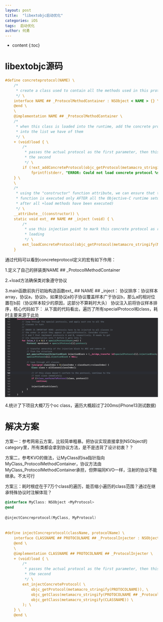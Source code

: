 ```yaml
---
layout: post
title:  "libextobjc启动优化"
categories: iOS
tags:  启动优化
author: 何勇
---
```


* content
{:toc}


# libextobjc源码

```Objective-C
#define concreteprotocol(NAME) \
    /*
     * create a class used to contain all the methods used in this protocol
     */ \
    interface NAME ## _ProtocolMethodContainer : NSObject < NAME > {} \
    @end \
    \
    @implementation NAME ## _ProtocolMethodContainer \
    /*
     * when this class is loaded into the runtime, add the concrete protocol
     * into the list we have of them
     */ \
    + (void)load { \
        /*
         * passes the actual protocol as the first parameter, then this class as
         * the second
         */ \
        if (!ext_addConcreteProtocol(objc_getProtocol(metamacro_stringify(NAME)), self)) \
            fprintf(stderr, "ERROR: Could not load concrete protocol %s\n", metamacro_stringify(NAME)); \
    } \
    \
    /*
     * using the "constructor" function attribute, we can ensure that this
     * function is executed only AFTER all the Objective-C runtime setup (i.e.,
     * after all +load methods have been executed)
     */ \
    __attribute__((constructor)) \
    static void ext_ ## NAME ## _inject (void) { \
        /*
         * use this injection point to mark this concrete protocol as ready for
         * loading
         */ \
        ext_loadConcreteProtocol(objc_getProtocol(metamacro_stringify(NAME))); \
    }
```
通过代码可以看到concreteprotocol定义的宏有如下作用：

1.定义了自己的拼装类NAME ## _ProtocolMethodContainer

2.+load方法确保类对象遵守协议

3.main函数前执行初始构造函数ext_ ## NAME ## _inject：
    协议排序：协议样本array，协议a，协议b，如果协议a的子协议覆盖样本广于协议b，那么a的相对位置在b前（协议样本较少的原因，这部分不算耗时大头）
    协议注入前将协议样本排序，核心代码如下：
    从下面的代码看出，遍历了所有specialProtocol和class，耗时主要来源于此处
    ![markdown picture](../picture/libextobjc-1.png)
    
4.统计了下项目大概7万个oc class，遍历大概超过了200ms(iPhone13测试数据)

# 解决方案
方案一：参考网易云方案，比较简单粗暴。把协议实现直接拿到NSObject的category里，所有类都会拿到协议方法，是不是违背了设计初衷？？

方案二，参考KVO的做法，让MyClass的isa指针指向MyClass_ProtocolMethodContainer，协议方法由MyClass_ProtocolMethodContainer承担，但弊端同KVO一样，注射的协议不能继承。不太可行

方案三：耗时根症在于7万个class的遍历，能否缩小遍历的class范围？通过在继承特殊协议时注解体现？
```Objective-C
@interface MyClass: NSObject <MyProtocol>
@end
 
@injectConcreprotocol(MyClass, MyProtocol)
 
 
#define injectConcreprotocol(className, protocolName) \
    interface CLASSNAME ## PROTOCOLNAME ## _ProtocolInjecter : NSObject {} \
    @end \
    \
    @implementation CLASSNAME ## PROTOCOLNAME ## _ProtocolInjecter \
    + (void)load { \
        /*
         * passes the actual protocol as the first parameter, then this class as
         * the second
         */ \
        ext_injectConcreteProtocol( \
            objc_getProtocol(metamacro_stringify(PROTOCOLNAME)), \
            objc_getClass(metamacro_stringify(PROTOCOLNAME ## _ProtocolInjecter)), \
            objc_getClass(metamacro_stringify(CLASSNAME)) \
        ); \
    } \
    @end \

```




